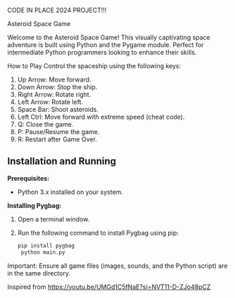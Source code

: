 CODE IN PLACE 2024 PROJECT!!!




Asteroid Space Game




Welcome to the Asteroid Space Game! This visually captivating space adventure is built using Python and the Pygame module. Perfect for intermediate Python programmers looking to enhance their skills.


How to Play
Control the spaceship using the following keys:

1. Up Arrow: Move forward.
2. Down Arrow: Stop the ship.
3. Right Arrow: Rotate right.
4. Left Arrow: Rotate left.
5. Space Bar: Shoot asteroids.
6. Left Ctrl: Move forward with extreme speed (cheat code).
7. Q: Close the game.
8. P: Pause/Resume the game.
9. R: Restart after Game Over.



## Installation and Running

**Prerequisites:**

* Python 3.x installed on your system.

**Installing Pygbag:**

1. Open a terminal window.
2. Run the following command to install Pygbag using pip:

   ```bash
   pip install pygbag
    python main.py
Important:
Ensure all game files (images, sounds, and the Python script) are in the same directory.


Inspired from
https://youtu.be/UMGd1C5fNaE?si=NVT11-D-ZJo48pCZ

